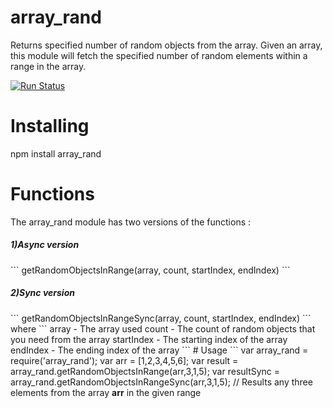 # array_rand
Returns specified number of random objects from the array. Given an array, this module will fetch the specified number of random elements within a range in the array.

[![Run Status](https://api.shippable.com/projects/57b87f991419e20f001a4267/badge?branch=master)](https://app.shippable.com/projects/57b87f991419e20f001a4267)

# Installing
npm install array_rand

# Functions
The array_rand module has two versions of the functions :
<h5>1)Async version</h5>
```
 getRandomObjectsInRange(array, count, startIndex, endIndex)
```
 
<h5>2)Sync version</h5>
```
getRandomObjectsInRangeSync(array, count, startIndex, endIndex)
 ```
 where
 ```
 array - The array used
 count - The count of random objects that you need from the array
 startIndex - The starting index of the array
 endIndex - The ending index of the array
 ```
# Usage
```
var array_rand = require('array_rand');
var arr = [1,2,3,4,5,6];
var result = array_rand.getRandomObjectsInRange(arr,3,1,5);
var resultSync = array_rand.getRandomObjectsInRangeSync(arr,3,1,5);
// Results any three elements from the array <b>arr</b> in the given range

```
